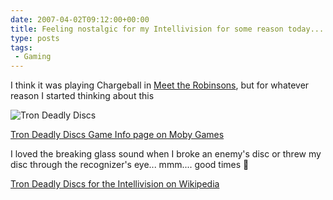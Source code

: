 ```yaml
---
date: 2007-04-02T09:12:00+00:00
title: Feeling nostalgic for my Intellivision for some reason today...
type: posts
tags:
 - Gaming
---
```

I think it was playing Chargeball in [Meet the Robinsons](https://www.xbox.com/en-US/games/m/meettherobinsons/default.htm), but for whatever reason I started thinking about this

![Tron Deadly Discs](/images/7065efa9-4fdd-45fb-85a8-002727cfb794.gif)

[Tron Deadly Discs Game Info page on Moby Games](https://www.mobygames.com/game/intellivision/tron-deadly-discs)

I loved the breaking glass sound when I broke an enemy's disc or threw my disc through the recognizer's eye... mmm.... good times 🙂

[Tron Deadly Discs for the Intellivision on Wikipedia](https://en.wikipedia.org/wiki/Tron_Deadly_Discs)
